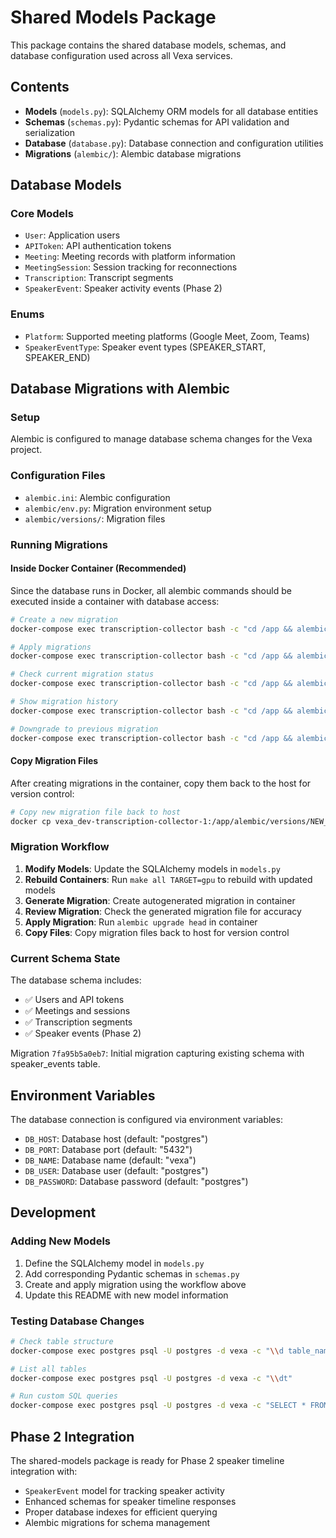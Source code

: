 # Shared Models Package

This package contains the shared database models, schemas, and database configuration used across all Vexa services.

## Contents

- **Models** (`models.py`): SQLAlchemy ORM models for all database entities
- **Schemas** (`schemas.py`): Pydantic schemas for API validation and serialization
- **Database** (`database.py`): Database connection and configuration utilities
- **Migrations** (`alembic/`): Alembic database migrations

## Database Models

### Core Models
- `User`: Application users
- `APIToken`: API authentication tokens
- `Meeting`: Meeting records with platform information
- `MeetingSession`: Session tracking for reconnections
- `Transcription`: Transcript segments
- `SpeakerEvent`: Speaker activity events (Phase 2)

### Enums
- `Platform`: Supported meeting platforms (Google Meet, Zoom, Teams)
- `SpeakerEventType`: Speaker event types (SPEAKER_START, SPEAKER_END)

## Database Migrations with Alembic

### Setup
Alembic is configured to manage database schema changes for the Vexa project.

### Configuration Files
- `alembic.ini`: Alembic configuration
- `alembic/env.py`: Migration environment setup
- `alembic/versions/`: Migration files

### Running Migrations

#### Inside Docker Container (Recommended)
Since the database runs in Docker, all alembic commands should be executed inside a container with database access:

```bash
# Create a new migration
docker-compose exec transcription-collector bash -c "cd /app && alembic revision --autogenerate -m 'Description of changes'"

# Apply migrations
docker-compose exec transcription-collector bash -c "cd /app && alembic upgrade head"

# Check current migration status
docker-compose exec transcription-collector bash -c "cd /app && alembic current"

# Show migration history
docker-compose exec transcription-collector bash -c "cd /app && alembic history"

# Downgrade to previous migration
docker-compose exec transcription-collector bash -c "cd /app && alembic downgrade -1"
```

#### Copy Migration Files
After creating migrations in the container, copy them back to the host for version control:

```bash
# Copy new migration file back to host
docker cp vexa_dev-transcription-collector-1:/app/alembic/versions/NEW_MIGRATION_FILE.py libs/shared-models/alembic/versions/
```

### Migration Workflow

1. **Modify Models**: Update the SQLAlchemy models in `models.py`
2. **Rebuild Containers**: Run `make all TARGET=gpu` to rebuild with updated models
3. **Generate Migration**: Create autogenerated migration in container
4. **Review Migration**: Check the generated migration file for accuracy
5. **Apply Migration**: Run `alembic upgrade head` in container
6. **Copy Files**: Copy migration files back to host for version control

### Current Schema State

The database schema includes:
- ✅ Users and API tokens
- ✅ Meetings and sessions
- ✅ Transcription segments
- ✅ Speaker events (Phase 2)

Migration `7fa95b5a0eb7`: Initial migration capturing existing schema with speaker_events table.

## Environment Variables

The database connection is configured via environment variables:
- `DB_HOST`: Database host (default: "postgres")
- `DB_PORT`: Database port (default: "5432") 
- `DB_NAME`: Database name (default: "vexa")
- `DB_USER`: Database user (default: "postgres")
- `DB_PASSWORD`: Database password (default: "postgres")

## Development

### Adding New Models

1. Define the SQLAlchemy model in `models.py`
2. Add corresponding Pydantic schemas in `schemas.py`
3. Create and apply migration using the workflow above
4. Update this README with new model information

### Testing Database Changes

```bash
# Check table structure
docker-compose exec postgres psql -U postgres -d vexa -c "\\d table_name"

# List all tables
docker-compose exec postgres psql -U postgres -d vexa -c "\\dt"

# Run custom SQL queries
docker-compose exec postgres psql -U postgres -d vexa -c "SELECT * FROM speaker_events LIMIT 5;"
```

## Phase 2 Integration

The shared-models package is ready for Phase 2 speaker timeline integration with:
- `SpeakerEvent` model for tracking speaker activity
- Enhanced schemas for speaker timeline responses
- Proper database indexes for efficient querying
- Alembic migrations for schema management 